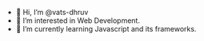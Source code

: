 - 👋 Hi, I’m @vats-dhruv
- 👀 I’m interested in Web Development.
- 🌱 I’m currently learning Javascript and its frameworks.
  

<!---
vats-dhruv/vats-dhruv is a ✨ special ✨ repository because its `README.md` (this file) appears on your GitHub profile.
You can click the Preview link to take a look at your changes.
--->
